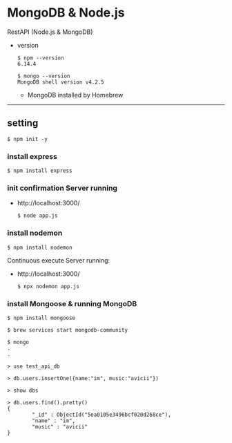 # MongoDB & Node.js

RestAPI (Node.js &amp; MongoDB)

- version

  ```
  $ npm --version
  6.14.4

  $ mongo --version
  MongoDB shell version v4.2.5
  ```

  - MongoDB installed by Homebrew

---

## setting

```
$ npm init -y
```

### install express

```
$ npm install express
```

### init confirmation Server running

- http://localhost:3000/

  ```
  $ node app.js
  ```

### install nodemon

```
$ npm install nodemon
```

Continuous execute Server running:

- http://localhost:3000/

  ```
  $ npx nodemon app.js
  ```

### install Mongoose & running MongoDB

```
$ npm install mongoose
```

```
$ brew services start mongodb-community

$ mongo
.
.

> use test_api_db

> db.users.insertOne({name:"im", music:"avicii"})

> show dbs

> db.users.find().pretty()
{
        "_id" : ObjectId("5ea0105e3496bcf020d268ce"),
        "name" : "im",
        "music" : "avicii"
}
```
